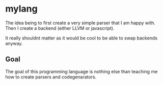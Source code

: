 # mylang

The idea being to first create a very simple parser that I am happy with. Then I create a backend (either LLVM or javascript).

It really shouldnt matter as it would be cool to be able to swap backends anyway.


## Goal

The goal of this programming language is nothing else than teaching me how to create parsers and codegenarators.
